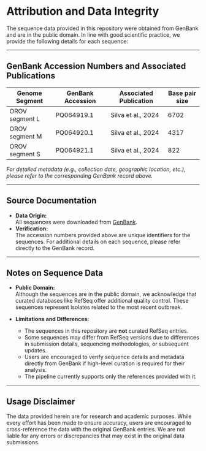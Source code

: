 # Attribution and Data Integrity

The sequence data provided in this repository were obtained from GenBank and are in the public domain. In line with good scientific practice, we provide the following details for each sequence:

---

## GenBank Accession Numbers and Associated Publications

| **Genome Segment**      | **GenBank Accession**  | **Associated Publication** | **Base pair size**                           |
|-------------------------|------------------------|----------------------------|----------------------------------------------|
| OROV segment L          | PQ064919.1             | Silva et al., 2024         | 6702                                         |
| OROV segment M          | PQ064920.1             | Silva et al., 2024         | 4317                                         |
| OROV segment S          | PQ064921.1             | Silva et al., 2024         | 822                                          |

*For detailed metadata (e.g., collection date, geographic location, etc.), please refer to the corresponding GenBank record above.*

---

## Source Documentation

- **Data Origin:**  
  All sequences were downloaded from [GenBank](https://www.ncbi.nlm.nih.gov/genbank/).  
- **Verification:**  
  The accession numbers provided above are unique identifiers for the sequences. For additional details on each sequence, please refer directly to the GenBank record.

---

## Notes on Sequence Data

- **Public Domain:**  
  Although the sequences are in the public domain, we acknowledge that curated databases like RefSeq offer additional quality control. These sequences represent isolates related to the most recent outbreak.
  
- **Limitations and Differences:**  
  - The sequences in this repository are **not** curated RefSeq entries.
  - Some sequences may differ from RefSeq versions due to differences in submission details, sequencing methodologies, or subsequent updates.
  - Users are encouraged to verify sequence details and metadata directly from GenBank if high-level curation is required for their analysis.
  - The pipeline currently supports only the references provided with it.

---

## Usage Disclaimer

The data provided herein are for research and academic purposes. While every effort has been made to ensure accuracy, users are encouraged to cross-reference the data with the original GenBank entries. We are not liable for any errors or discrepancies that may exist in the original data submissions.


